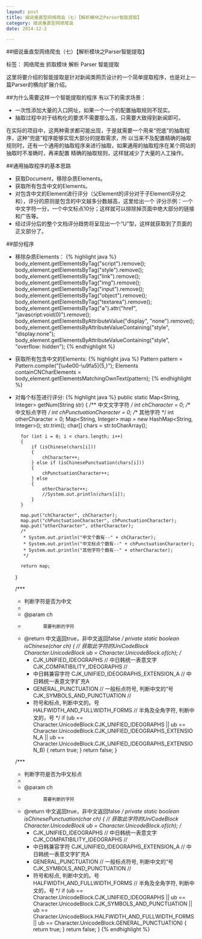 ```yaml
---
layout: post
title: 细说垂直型网络爬虫（七）【解析模块之Parser智能提取】
category: 细说垂直型网络爬虫
date: 2014-12-2

---
```


##细说垂直型网络爬虫（七）【解析模块之Parser智能提取】

标签： 网络爬虫 抓取模块 解析 Parser 智能提取

这里将要介绍的智能提取是针对新闻类网页设计的一个简单提取程序，也是对上一篇Parser的横向扩展介绍。

##为什么需要这样一个智能提取的程序
有以下的需求场景：

>
- 一次性添加大量的入口网址，如果一个一个的配置抽取规则不现实。
- 抽取过程中对于结构化的要求不需要那么高，只需要大致得到新闻即可。

<!-- more -->
在实际的项目中，这两种需求都可能出现，于是就需要一个用来“兜底”的抽取程序，这种“兜底”程序能够实现大部分的提取需求，所
以当来不及配置精确的抽取规则时，还有一个通用的抽取程序来进行抽取，如果通用的抽取程序在某个网站的抽取时不准确时，再来配置
精确的抽取规则，这样就减少了大量的人工操作。

##通用抽取程序的基本思路
>
- 获取Document，移除杂质Elements。
- 获取所有包含中文的Elements。
- 对包含中文的Element进行评分（父Element的评分对于子Element评分之和），评分的原则是包含的中文越多分数越高，这里给出一个
评分示例：一个中文字符一分，一个中文标点10分；这样就可以排除掉页面中绝大部分的链接和广告等。
- 经过评分后的整个文档评分趋势将呈现出一个“U”型，这样就获取到了页面的正文部分了。

##部分程序
>
- 移除杂质Elements：
{% highlight java %}
body_element.getElementsByTag("script").remove();
body_element.getElementsByTag("style").remove();
body_element.getElementsByTag("link").remove();
body_element.getElementsByTag("img").remove();
body_element.getElementsByTag("input").remove();
body_element.getElementsByTag("object").remove();
body_element.getElementsByTag("textarea").remove();
body_element.getElementsByTag("a").attr("href", "javascript:void(0)").remove();
body_element.getElementsByAttributeValue("display", "none").remove();
body_element.getElementsByAttributeValueContaining("style", "display:none");
body_element.getElementsByAttributeValueContaining("style", "overflow: hidden");
{% endhighlight %}

- 获取所有包含中文的Elements:
{% highlight java %}
Pattern pattern = Pattern.compile("[\u4e00-\u9fa5]{5,}");
Elements containCNCharElements = body_element.getElementsMatchingOwnText(pattern);
{% endhighlight %}

- 对每个标签进行评分:
{% highlight java %}
public static Map<String, Integer> getNum(String str)
	{
		/** 中文文字字符 */
		int chCharacter = 0;
		/** 中文标点字符 */
		int chPunctuationCharacter = 0;
		/** 其他字符 */
		int otherCharacter = 0;
		Map<String, Integer> map = new HashMap<String, Integer>();
		str.trim();
		char[] chars = str.toCharArray();

		for (int i = 0; i < chars.length; i++)
		{
			if (isChinese(chars[i]))
			{
				chCharacter++;
			} else if (isChinesePunctuation(chars[i]))
			{
				chPunctuationCharacter++;
			} else
			{
				otherCharacter++;
				//System.out.println(chars[i]);
			}
		}

		map.put("chCharacter", chCharacter);
		map.put("chPunctuationCharacter", chPunctuationCharacter);
		map.put("otherCharacter", otherCharacter);
		/*
		 * System.out.println("中文个数有--" + chCharacter);
		 * System.out.println("中文标点个数有--" + chPunctuationCharacter);
		 * System.out.println("其他字符个数有--" + otherCharacter);
		 */

		return map;
	}

	/***
	 * 判断字符是否为中文
	 *
	 * @param ch
	 *            需要判断的字符
	 * @return 中文返回true，非中文返回false
	 */
	private static boolean isChinese(char ch)
	{
		// 获取此字符的UniCodeBlock
		Character.UnicodeBlock ub = Character.UnicodeBlock.of(ch);
		/*
		 * CJK_UNIFIED_IDEOGRAPHS // 中日韩统一表意文字 CJK_COMPATIBILITY_IDEOGRAPHS //
		 * 中日韩兼容字符 CJK_UNIFIED_IDEOGRAPHS_EXTENSION_A // 中日韩统一表意文字扩充A
		 * GENERAL_PUNCTUATION // 一般标点符号, 判断中文的“号 CJK_SYMBOLS_AND_PUNCTUATION //
		 * 符号和标点, 判断中文的。号 HALFWIDTH_AND_FULLWIDTH_FORMS // 半角及全角字符, 判断中文的，号
		 */
		if (ub == Character.UnicodeBlock.CJK_UNIFIED_IDEOGRAPHS || ub == Character.UnicodeBlock.CJK_UNIFIED_IDEOGRAPHS_EXTENSION_A
				|| ub == Character.UnicodeBlock.CJK_UNIFIED_IDEOGRAPHS_EXTENSION_B)
		{
			return true;
		}
		return false;
	}

	/***
	 * 判断字符是否为中文标点
	 *
	 * @param ch
	 *            需要判断的字符
	 * @return 中文返回true，非中文返回false
	 */
	private static boolean isChinesePunctuation(char ch)
	{
		// 获取此字符的UniCodeBlock
		Character.UnicodeBlock ub = Character.UnicodeBlock.of(ch);
		/*
		 * CJK_UNIFIED_IDEOGRAPHS // 中日韩统一表意文字 CJK_COMPATIBILITY_IDEOGRAPHS //
		 * 中日韩兼容字符 CJK_UNIFIED_IDEOGRAPHS_EXTENSION_A // 中日韩统一表意文字扩充A
		 * GENERAL_PUNCTUATION // 一般标点符号, 判断中文的“号 CJK_SYMBOLS_AND_PUNCTUATION //
		 * 符号和标点, 判断中文的。号 HALFWIDTH_AND_FULLWIDTH_FORMS // 半角及全角字符, 判断中文的，号
		 */
		if (ub == Character.UnicodeBlock.CJK_UNIFIED_IDEOGRAPHS || ub == Character.UnicodeBlock.CJK_SYMBOLS_AND_PUNCTUATION
				|| ub == Character.UnicodeBlock.HALFWIDTH_AND_FULLWIDTH_FORMS || ub == Character.UnicodeBlock.GENERAL_PUNCTUATION)
		{
			return true;
		}
		return false;
	}
{% endhighlight %}







